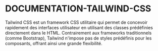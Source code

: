 # DOCUMENTATION-TAILWIND-CSS
 Tailwind CSS est un framework CSS utilitaire qui permet de concevoir rapidement des interfaces utilisateur en utilisant des classes prédéfinies directement dans le HTML. Contrairement aux frameworks traditionnels (comme Bootstrap), Tailwind n'impose pas de styles prédéfinis pour les composants, offrant ainsi une grande flexibilité.
